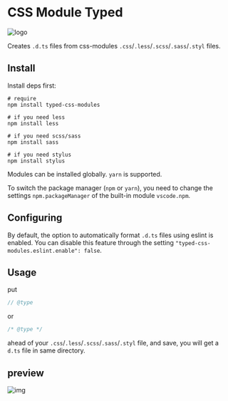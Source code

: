# CSS Module Typed

![logo](./logo.png)

Creates `.d.ts` files from css-modules `.css`/`.less`/`.scss`/`.sass`/`.styl` files.

## Install

Install deps first:

```shell
# require
npm install typed-css-modules

# if you need less
npm install less

# if you need scss/sass
npm install sass

# if you need stylus
npm install stylus
```

Modules can be installed globally. `yarn` is supported.

To switch the package manager (`npm` or `yarn`), you need to change the settings `npm.packageManager` of the built-in module `vscode.npm`.

## Configuring

By default, the option to automatically format `.d.ts` files using eslint is enabled. You can disable this feature through the setting `"typed-css-modules.eslint.enable": false`.

## Usage

put

```scss
// @type
```

or

```css
/* @type */
```

ahead of your `.css`/`.less`/`.scss`/`.sass`/`.styl` file, and save, you will get a `d.ts` file in same directory.

## preview

![img](https://s2.ax1x.com/2019/01/31/k1yTT1.gif)
